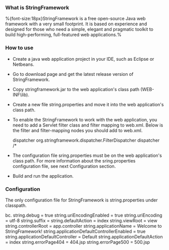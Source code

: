 ### What is StringFramework

%{font-size:18px}StringFramework is a free open-source Java web framework with a very small footprint. It is based on experience and designed for those who need a simple, elegant and pragmatic toolkit to build high-performing, full-featured web applications.%

### How to use

* Create a java web application project in your IDE, such as Eclipse or Netbeans.
* Go to download page and get the latest release version of StringFramework.
* Copy stringframework.jar to the web application's class path (WEB-INF\lib).
* Create a new file string.properties and move it into the web application's class path.
* To enable the StringFramework to work with the web application, you need to add a Servlet filter class and filter mapping to web.xml. Below is the filter and filter-mapping nodes you should add to web.xml.

  <filter>
	<filter-name>dispatcher</filter-name>
	<filter-class>org.stringframework.dispatcher.FilterDispatcher</filter-class>
  </filter>
  <filter-mapping>
	<filter-name>dispatcher</filter-name>
	<url-pattern>/*</url-pattern>
  </filter-mapping>

* The configuration file sring.properties must be on the web application's class path. 
For more information about the sring.properties configuration file, see next Configuration section.
* Build and run the application.

### Configuration

The only configuration file for StringFramework is string.properties under classpath.

bc. string.debug                = true
string.uriEncodingEnabled   = true
string.uriEncoding          = utf-8
string.suffix               = 
string.defaultAction        = index
string.viewRoot             = view
string.controllerRoot       = app.controller
string.applicationName      = Welcome to StringFramework!
string.applicationDefaultControllerEnabled  = true
string.applicationDefaultController         = Default
string.applicationDefaultAction             = index
string.errorPage404         = 404.jsp
string.errorPage500         = 500.jsp